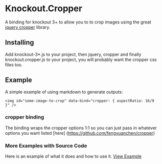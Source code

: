 # Knockout.Cropper

A binding for knockout 3+ to allow you to to crop images using the great [jquery cropper](https://github.com/fengyuanchen/cropper) library.

## Installing

Add knockout-3*.js to your project, then jquery, cropper and finally knockout.cropper.js to your project, you will probably want
the cropper css files too.

## Example

A simple example of using markdown to generate outputs:
```
<img id="some-image-to-crop" data-bind="cropper: { aspectRatio: 16/9 }" />
```

### cropper binding

The binding wraps the cropper options 1:1 so you can just pass in whatever options you want listed [here] (https://github.com/fengyuanchen/cropper)

### More Examples with Source Code

Here is an example of what it does and how to use it.
[View Example](https://rawgithub.com/grofit/knockout.cropper/master/example.html)